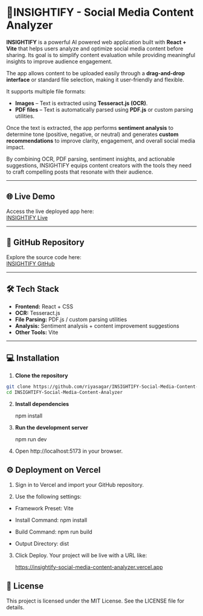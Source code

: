 # 🎯INSIGHTIFY - Social Media Content Analyzer

**INSIGHTIFY** is a powerful AI powered web application built with **React + Vite** that helps users analyze and optimize social media content before sharing. Its goal is to simplify content evaluation while providing meaningful insights to improve audience engagement.

The app allows content to be uploaded easily through a **drag-and-drop interface** or standard file selection, making it user-friendly and flexible.  

It supports multiple file formats:  
- **Images** – Text is extracted using **Tesseract.js (OCR)**.  
- **PDF files** – Text is automatically parsed using **PDF.js** or custom parsing utilities.  

Once the text is extracted, the app performs **sentiment analysis** to determine tone (positive, negative, or neutral) and generates **custom recommendations** to improve clarity, engagement, and overall social media impact.  

By combining OCR, PDF parsing, sentiment insights, and actionable suggestions, INSIGHTIFY equips content creators with the tools they need to craft compelling posts that resonate with their audience.

---

## 🌐 Live Demo

Access the live deployed app here:  
[INSIGHTIFY Live](https://insightify-social-media-content-analyzer-bqooxt0gu.vercel.app)


---

## 📂 GitHub Repository

Explore the source code here:  
[INSIGHTIFY GitHub](https://github.com/riyasagar/INSIGHTIFY-Social-Media-Content-Analyzer)

---

## 🛠️ Tech Stack

- **Frontend:** React + CSS  
- **OCR:** Tesseract.js  
- **File Parsing:** PDF.js / custom parsing utilities  
- **Analysis:** Sentiment analysis + content improvement suggestions  
- **Other Tools:** Vite  

---

## 💻 Installation

1. **Clone the repository**

```bash
git clone https://github.com/riyasagar/INSIGHTIFY-Social-Media-Content-Analyzer.git
cd INSIGHTIFY-Social-Media-Content-Analyzer
```
2. **Install dependencies**

    npm install


3. **Run the development server**

   npm run dev


4. Open http://localhost:5173 in your browser.

## ⚙️ Deployment on Vercel

1. Sign in to Vercel and import your GitHub repository.

2. Use the following settings:

- Framework Preset: Vite

- Install Command: npm install

- Build Command: npm run build

- Output Directory: dist

3. Click Deploy. Your project will be live with a URL like:

   https://insightify-social-media-content-analyzer.vercel.app


## 📄 License

This project is licensed under the MIT License. See the LICENSE file for details.
